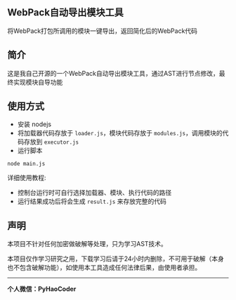 ## WebPack自动导出模块工具

将WebPack打包所调用的模块一键导出，返回简化后的WebPack代码

## 简介

这是我自己开源的一个WebPack自动导出模块工具，通过AST进行节点修改，最终实现模块自导功能

## 使用方式

* 安装 nodejs
* 将加载器代码存放于 `loader.js`，模块代码存放于 `modules.js`，调用模块的代码存放到 `executor.js`
* 运行脚本
```shell
node main.js
```
详细使用教程:
* 控制台运行时可自行选择加载器、模块、执行代码的路径
* 运行结果成功后将会生成 `result.js` 来存放完整的代码


## 声明

本项目不针对任何加密做破解等处理，只为学习AST技术。

本项目仅作学习研究之用，下载学习后请于24小时内删除，不可用于破解（本身也不包含破解功能），如使用本工具造成任何法律后果，由使用者承担。


---
**个人微信：PyHaoCoder**
